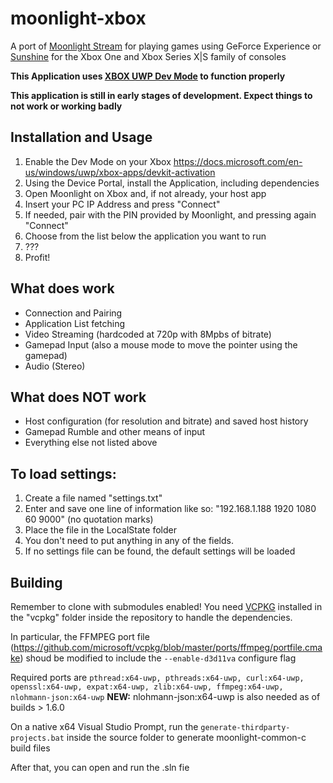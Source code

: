 # moonlight-xbox
A port of [Moonlight Stream](https://moonlight-stream.org/) for playing games using GeForce Experience or [Sunshine](https://github.com/loki-47-6F-64/sunshine) for the Xbox One and Xbox Series X|S family of consoles


**This Application uses [XBOX UWP Dev Mode](https://docs.microsoft.com/en-us/windows/uwp/xbox-apps/devkit-activation) to function properly**

**This application is still in early stages of development. Expect things to not work or working badly**

## Installation and Usage
1. Enable the Dev Mode on your Xbox https://docs.microsoft.com/en-us/windows/uwp/xbox-apps/devkit-activation
2. Using the Device Portal, install the Application, including dependencies
3. Open Moonlight on Xbox and, if not already, your host app
4. Insert your PC IP Address and press "Connect"
5. If needed, pair with the PIN provided by Moonlight, and pressing again "Connect"
6. Choose from the list below the application you want to run
7. ???
8. Profit!

## What does work
- Connection and Pairing
- Application List fetching
- Video Streaming (hardcoded at 720p with 8Mpbs of bitrate)
- Gamepad Input (also a mouse mode to move the pointer using the gamepad)
- Audio (Stereo)

## What does NOT work
- Host configuration (for resolution and bitrate) and saved host history
- Gamepad Rumble and other means of input
- Everything else not listed above

## To load settings:
1.  Create a file named "settings.txt"
2.  Enter and save one line of information like so: "192.168.1.188 1920 1080 60 9000" (no quotation marks)
3.  Place the file in the LocalState folder
4.  You don't need to put anything in any of the fields.
5.  If no settings file can be found, the default settings will be loaded

## Building
Remember to clone with submodules enabled!
You need [VCPKG](https://vcpkg.io/en/index.html) installed in the "vcpkg" folder inside the repository to handle the dependencies. 

In particular, the FFMPEG port file (https://github.com/microsoft/vcpkg/blob/master/ports/ffmpeg/portfile.cmake) shoud be modified to include the `--enable-d3d11va` configure flag

Required ports are `pthread:x64-uwp, pthreads:x64-uwp, curl:x64-uwp, openssl:x64-uwp, expat:x64-uwp, zlib:x64-uwp, ffmpeg:x64-uwp, nlohmann-json:x64-uwp`
**NEW:** nlohmann-json:x64-uwp is also needed as of builds > 1.6.0

On a native x64 Visual Studio Prompt, run the `generate-thirdparty-projects.bat` inside the source folder to generate moonlight-common-c build files

After that, you can open and run the .sln fie
